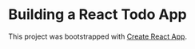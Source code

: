 # Building a React Todo App

This project was bootstrapped with [Create React App](https://github.com/facebook/create-react-app).

